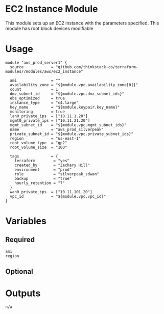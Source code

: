 EC2 Instance Module
=================

This module sets up an EC2 instance with the parameters specified. This module has root block devices modifiable


# Usage
    module "aws_prod_server1" {
      source            = "github.com/thinkstack-co/terraform-modules//modules/aws/ec2_instance"
      
      ami               = ""
      availability_zone = "${module.vpc.availability_zone[0]}"
      count             = 1
      dmz_subnet_id     = "${module.vpc.dmz_subnet_ids}"
      ebs_optimized     = true
      instance_type     = "c4.large"
      key_name          = "${module.keypair.key_name}"
      monitoring        = true
      lan0_private_ips  = ["10.11.1.20"]
      mgmt0_private_ips = ["10.11.21.20"]
      mgmt_subnet_id    = "${module.vpc.mgmt_subnet_ids}"
      name              = "aws_prod_silverpeak"
      private_subnet_id = "${module.vpc.private_subnet_ids}"
      region            = "us-east-1"
      root_volume_type  = "gp2"
      root_volume_size  = "100"
      
      tags              = {
        terraform        = "yes"
        created_by       = "Zachary Hill"
        environment      = "prod"
        role             = "silverpeak_sdwan"
        backup           = "true"
        hourly_retention = "7"
      }
      wan0_private_ips  = ["10.11.101.20"]
      vpc_id            = "${module.vpc.vpc_id}"
    }

# Variables
## Required
    ami
    region

## Optional

# Outputs
    n/a
